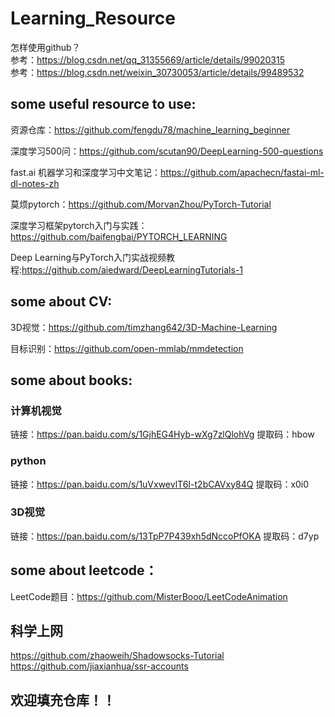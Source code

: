 # Learning_Resource

怎样使用github？  
参考：https://blog.csdn.net/qq_31355669/article/details/99020315  
参考：https://blog.csdn.net/weixin_30730053/article/details/99489532

## some useful resource to use:

资源仓库：https://github.com/fengdu78/machine_learning_beginner

深度学习500问：https://github.com/scutan90/DeepLearning-500-questions

fast.ai 机器学习和深度学习中文笔记：https://github.com/apachecn/fastai-ml-dl-notes-zh

莫烦pytorch：https://github.com/MorvanZhou/PyTorch-Tutorial

深度学习框架pytorch入门与实践：https://github.com/baifengbai/PYTORCH_LEARNING  

Deep Learning与PyTorch入门实战视频教程:https://github.com/aiedward/DeepLearningTutorials-1

## some about CV:

3D视觉：https://github.com/timzhang642/3D-Machine-Learning  

目标识别：https://github.com/open-mmlab/mmdetection  

## some about books:
### 计算机视觉  
链接：https://pan.baidu.com/s/1GjhEG4Hyb-wXg7zlQlohVg 
提取码：hbow 

### python
链接：https://pan.baidu.com/s/1uVxwevlT6I-t2bCAVxy84Q 
提取码：x0i0 

### 3D视觉
链接：https://pan.baidu.com/s/13TpP7P439xh5dNccoPfOKA 
提取码：d7yp 

## some about leetcode：
LeetCode题目：https://github.com/MisterBooo/LeetCodeAnimation

## 科学上网
https://github.com/zhaoweih/Shadowsocks-Tutorial  
https://github.com/jiaxianhua/ssr-accounts  



## 欢迎填充仓库！！
